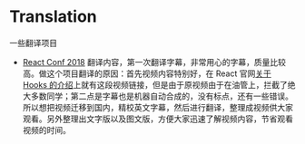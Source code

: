 # Translation
一些翻译项目

- [React Conf 2018](https://github.com/Ivocin/Traslation/tree/master/React%20Conf%202018) 翻译内容，第一次翻译字幕，非常用心的字幕，质量比较高。做这个项目翻译的原因：首先视频内容特别好，在 React 官网[关于 Hooks 的介绍](https://reactjs.org/docs/hooks-intro.html#video-introduction)上就有这段视频链接，但是由于原视频由于在油管上，拦截了绝大多数同学；第二点是字幕也是机器自动合成的，没有标点，还有一些错误。所以想把视频迁移到国内，精校英文字幕，然后进行翻译，整理成视频供大家观看。另外整理出文字版以及图文版，方便大家迅速了解视频内容，节省观看视频的时间。
